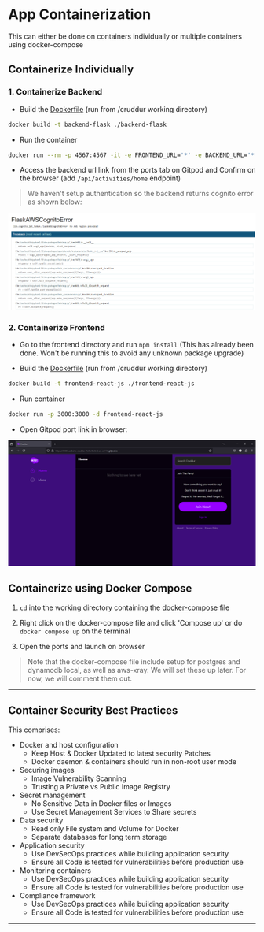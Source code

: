 # App Containerization

This can either be done on containers individually or multiple containers using docker-compose

## Containerize Individually

### 1. Containerize Backend

- Build the [Dockerfile](../backend-flask/Dockerfile) (run from /cruddur working directory)

```sh
docker build -t backend-flask ./backend-flask
```

- Run the container

```sh
docker run --rm -p 4567:4567 -it -e FRONTEND_URL='*' -e BACKEND_URL='*' -d backend-flask
```

- Access the backend url link from the ports tab on Gitpod and Confirm on the browser (add `/api/activities/home` endpoint)

> We haven't setup authentication so the backend returns cognito error as shown below:

![back](../images/back.png)

### 2. Containerize Frontend

- Go to the frontend directory and run `npm install` (This has already been done. Won't be running this to avoid any unknown package upgrade)

- Build the [Dockerfile](../frontend-react-js/Dockerfile) (run from /cruddur working directory)

```sh
docker build -t frontend-react-js ./frontend-react-js
```

- Run container

```sh
docker run -p 3000:3000 -d frontend-react-js
```

- Open Gitpod port link in browser:

![front](../images/front.png)

## Containerize using Docker Compose

1. `cd` into the working directory containing the [docker-compose](../docker-compose.yml) file

2. Right click on the docker-compose file and click 'Compose up' or do `docker compose up` on the terminal

3. Open the ports and launch on browser

> Note that the docker-compose file include setup for postgres and dynamodb local, as well as aws-xray. We will set these up later. For now, we will comment them out.

---

## Container Security Best Practices

This comprises:
- Docker and host configuration
  - Keep Host & Docker Updated to latest security Patches
  - Docker daemon & containers should run in non-root user mode
- Securing images
  - Image Vulnerability Scanning
  - Trusting a Private vs Public Image Registry
- Secret management
  - No Sensitive Data in Docker files or Images
  - Use Secret Management Services to Share secrets
- Data security
  - Read only File system and Volume for Docker
  - Separate databases for long term storage
- Application security
  - Use DevSecOps practices while building application security
  - Ensure all Code is tested for vulnerabilities before production use
- Monitoring containers
  - Use DevSecOps practices while building application security
  - Ensure all Code is tested for vulnerabilities before production use
- Compliance framework
  - Use DevSecOps practices while building application security
  - Ensure all Code is tested for vulnerabilities before production use

---